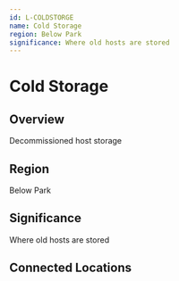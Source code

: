 ```yaml
---
id: L-COLDSTORGE
name: Cold Storage
region: Below Park
significance: Where old hosts are stored
---
```


# Cold Storage

## Overview
Decommissioned host storage

## Region
Below Park

## Significance
Where old hosts are stored

## Connected Locations
